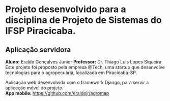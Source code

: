 <h1>Projeto desenvolvido para a disciplina de Projeto de Sistemas do IFSP Piracicaba.</h1>

<h2>Aplicação servidora</h2>

<b>Aluno:</b> Eraldo Gonçalves Junior
<b>Professor:</b> Dr. Thiago Luis Lopes Siqueira
<br>
Este projeto foi proposto pela empresa @Tech, uma startup que desenvolve tecnologias para o agropecuária, localizada em Piracicaba-SP.

Aplicação web desenvolvida com o framework Django, para servir a aplicação móvel do projeto.
<br>
<b>App mobile: </b>https://github.com/eraldojr/agromap

